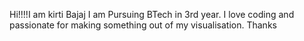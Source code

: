 Hi!!!!I am kirti Bajaj
I am Pursuing BTech in 3rd year.
I love coding and passionate for making something out of my visualisation.
Thanks

